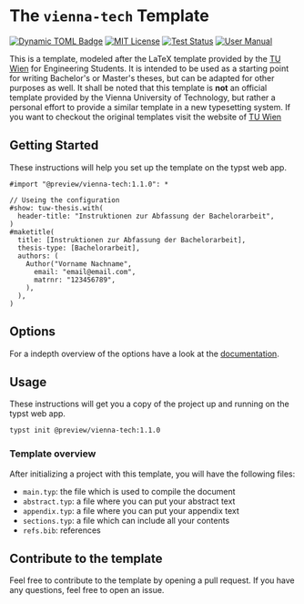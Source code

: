 # The `vienna-tech` Template
[![Dynamic TOML Badge](https://img.shields.io/badge/dynamic/toml?url=https%3A%2F%2Fraw.githubusercontent.com%2Fnpikall%2Fvienna-tech%2Frefs%2Fheads%2Fmain%2Ftypst.toml&query=%24.package.version&prefix=v&logo=typst&label=template&color=239DAD)](https://typst.app/universe/package/rubber-article)
[![MIT License](https://img.shields.io/badge/license-MIT-blue)](https://github.com/npikall/vienna-tech/blob/main/LICENSE)
[![Test Status](https://github.com/npikall/vienna-tech/actions/workflows/ci.yml/badge.svg)](https://github.com/npikall/vienna-tech/actions/workflows/ci.yml)
[![User Manual](https://img.shields.io/badge/doc-.pdf-mediumpurple)](https://github.com/npikall/vienna-tech/blob/main/docs/docs.pdf)

<!-- <div align="center">Version 1.1.0</div> -->

This is a template, modeled after the LaTeX template provided by the [TU Wien] for Engineering Students. It is intended to be used as a starting point for writing Bachelor's or Master's theses, but can be adapted for other purposes as well. It shall be noted that this template is **not** an official template provided by the Vienna University of Technology, but rather a personal effort to provide a similar template in a new typesetting system. If you want to checkout the original templates visit the website of [TU Wien](https://www.tuwien.at/cee/edvlabor/lehre/vorlagen) 


## Getting Started

These instructions will help you set up the template on the typst web app. 

```typ
#import "@preview/vienna-tech:1.1.0": *

// Useing the configuration
#show: tuw-thesis.with(
  header-title: "Instruktionen zur Abfassung der Bachelorarbeit",
)
#maketitle(
  title: [Instruktionen zur Abfassung der Bachelorarbeit],
  thesis-type: [Bachelorarbeit],
  authors: (
    Author("Vorname Nachname",
      email: "email@email.com",
      matrnr: "123456789",
    ),
  ),
)
```

## Options

For a indepth overview of the options have a look at the [documentation].



## Usage

These instructions will get you a copy of the project up and running on the typst web app. 

```bash
typst init @preview/vienna-tech:1.1.0
```

### Template overview

After initializing a project with this template, you will have the following files:

- `main.typ`: the file which is used to compile the document
- `abstract.typ`: a file where you can put your abstract text
- `appendix.typ`: a file where you can put your appendix text
- `sections.typ`: a file which can include all your contents
- `refs.bib`: references

## Contribute to the template

Feel free to contribute to the template by opening a pull request. If you have any questions, feel free to open an issue.

[documentation]: https://github.com/npikall/vienna-tech/tree/main/docs/docs.pdf
[TU Wien]:https://www.tuwien.at/